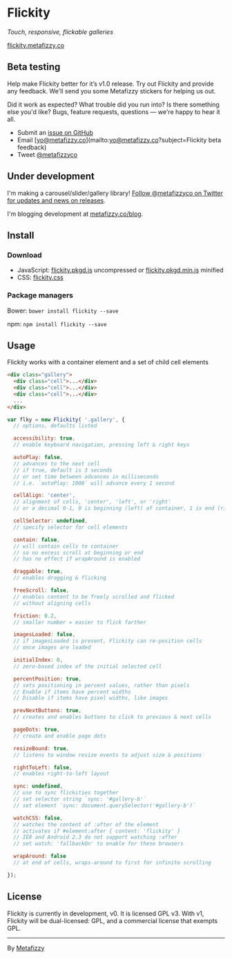 # Flickity

_Touch, responsive, flickable galleries_

[flickity.metafizzy.co](http://flickity.metafizzy.co)

## Beta testing

Help make Flickity better for it’s v1.0 release. Try out Flickity and provide any feedback. We'll send you some Metafizzy stickers for helping us out.

Did it work as expected? What trouble did you run into? Is there something else you'd like? Bugs, feature requests, questions — we're happy to hear it all.

+ Submit an [issue on GitHub](https://github.com/metafizzy/flickity/issues)
+ Email [yo@metafizzy.co](mailto:yo@metafizzy.co?subject=Flickity beta feedback)
+ Tweet [@metafizzyco](https://twitter.com/metafizzyco)

## Under development

I'm making a carousel/slider/gallery library! [Follow @metafizzyco on Twitter for updates and news on releases](https://twitter.com/metafizzyco).

I'm blogging development at [metafizzy.co/blog](http://metafizzy.co/blog).

## Install

### Download

+ JavaScript: [flickity.pkgd.js](https://github.com/metafizzy/flickity/raw/master/dist/flickity.pkgd.js) uncompressed or [flickity.pkgd.min.js](https://github.com/metafizzy/flickity/raw/master/dist/flickity.pkgd.min.js) minified
+ CSS: [flickity.css](https://github.com/metafizzy/flickity/raw/master/dist/flickity.css)

### Package managers

Bower: `bower install flickity --save`

npm: `npm install flickity --save`

## Usage

Flickity works with a container element and a set of child cell elements

``` html
<div class="gallery">
  <div class="cell">...</div>
  <div class="cell">...</div>
  <div class="cell">...</div>
  ...
</div>
```

``` js
var flky = new Flickity( '.gallery', {
  // options, defaults listed

  accessibility: true,
  // enable keyboard navigation, pressing left & right keys

  autoPlay: false,
  // advances to the next cell
  // if true, default is 3 seconds
  // or set time between advances in milliseconds
  // i.e. `autoPlay: 1000` will advance every 1 second

  cellAlign: 'center',
  // alignment of cells, 'center', 'left', or 'right'
  // or a decimal 0-1, 0 is beginning (left) of container, 1 is end (right)

  cellSelector: undefined,
  // specify selector for cell elements

  contain: false,
  // will contain cells to container
  // so no excess scroll at beginning or end
  // has no effect if wrapAround is enabled

  draggable: true,
  // enables dragging & flicking

  freeScroll: false,
  // enables content to be freely scrolled and flicked
  // without aligning cells

  friction: 0.2,
  // smaller number = easier to flick farther

  imagesLoaded: false,
  // if imagesLoaded is present, Flickity can re-position cells
  // once images are loaded

  initialIndex: 0,
  // zero-based index of the initial selected cell

  percentPosition: true,
  // sets positioning in percent values, rather than pixels
  // Enable if items have percent widths
  // Disable if items have pixel widths, like images

  prevNextButtons: true,
  // creates and enables buttons to click to previous & next cells

  pageDots: true,
  // create and enable page dots

  resizeBound: true,
  // listens to window resize events to adjust size & positions

  rightToLeft: false,
  // enables right-to-left layout

  sync: undefined,
  // use to sync flickities together
  // set selector string `sync: '#gallery-b'`
  // set element `sync: document.querySelector('#gallery-b')`

  watchCSS: false,
  // watches the content of :after of the element
  // activates if #element:after { content: 'flickity' }
  // IE8 and Android 2.3 do not support watching :after
  // set watch: 'fallbackOn' to enable for these browsers

  wrapAround: false
  // at end of cells, wraps-around to first for infinite scrolling

});
```

## License

Flickity is currently in development, v0. It is licensed GPL v3. With v1, Flickity will be dual-licensed: GPL, and a commercial license that exempts GPL.

---

By [Metafizzy](http://metafizzy.co)
